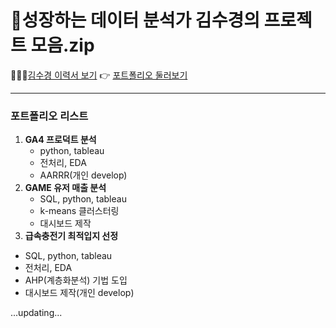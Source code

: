 # 🍑성장하는 데이터 분석가 김수경의 프로젝트 모음.zip
👩🏻‍💻[김수경 이력서 보기](https://zest-jitterbug-46b.notion.site/Resume-Template-853f93e3a23c42fab9598fa46a8be605?pvs=4)
👉 [포트폴리오 둘러보기](https://www.notion.so/a2980a990fed4035817997da6cfe74a8?v=a0bfd5da2b4a4ccaa9417f4764d7e827&pvs=4)

---
### 포트폴리오 리스트
1. **GA4 프로덕트 분석**
   - python, tableau
   - 전처리, EDA
   - AARRR(개인 develop)
2. **GAME 유저 매출 분석**
   - SQL, python, tableau
   - k-means 클러스터링
   - 대시보드 제작
3. **급속충전기 최적입지 선정**
  - SQL, python, tableau
  - 전처리, EDA
  - AHP(계층화분석) 기법 도입
  - 대시보드 제작(개인 develop)

...updating...
